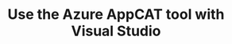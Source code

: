 ---
title: Use the Azure AppCAT tool with Visual Studio
description: Learn how to assess .NET applications with Azure AppCAT to evaluate their readiness to migrate to Azure with Visual Studio.
ms.topic: conceptual
ms.date: 10/16/2023
---